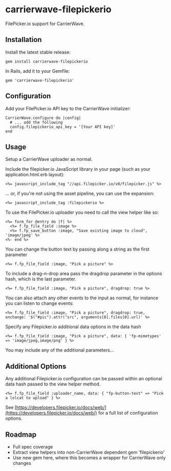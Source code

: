 carrierwave-filepickerio
========================

FilePicker.io support for CarrierWave.

Installation
------------

Install the latest stable release:

    gem install carrierwave-filepickerio

In Rails, add it to your Gemfile:

    gem 'carrierwave-filepickerio'

Configuration
-------------

Add your FilePicker.io API key to the CarrierWave initializer:

    CarrierWave.configure do |config|
      # ... add the following
      config.filepickerio_api_key = '[Your API key]'
    end

Usage
-----

Setup a CarrierWave uploader as normal. 

Include the filepicker.io JavaScript library in your page (such as your application.html.erb layout):

```erb
<%= javascript_include_tag "//api.filepicker.io/v0/filepicker.js" %>
```

... or, if you're not using the asset pipeline, you can use the expansion:

```erb
<%= javascript_include_tag :filepickerio %>
```

To use the FilePicker.io uploader you need to call the view helper like so:

```erb
<%= form_for @entry do |f| %>
  <%= f.fp_file_field :image %>
  <%= f.fp_save_button :image, "Save existing image to cloud", 'image/jpeg' %>
<%- end %>
```

You can change the button text by passing along a string as the first parameter

```erb
<%= f.fp_file_field :image, "Pick a picture" %>
```

To include a drag-n-drop area pass the dragdrop parameter in the options hash, which is the last parameter.

```erb
<%= f.fp_file_field :image, "Pick a picture", dragdrop: true %>
```

You can also attach any other events to the input as normal, for instance you can listen to change events:

```erb
<%= f.fp_file_field :image, "Pick a picture", dragdrop: true, onchange: '$("#pic").attr("src", arguments[0].files[0].url)' %>
```

Specify any Filepicker.io additional data options in the data hash

```erb
<%= f.fp_file_field :image, "Pick a picture", data: { 'fp-mimetypes' => 'image/jpeg,image/png' } %>
```

You may include any of the additional parameters...

Additional Options
------------------

Any additional Filepicker.io configuration can be passed within an optional data hash passed to the view helper method.

```erb
<%= f.fp_file_field :uploader_name, data: { "fp-button-text" => "Pick a lolcat to upload" } %>
```

See [https://developers.filepicker.io/docs/web/](https://developers.filepicker.io/docs/web/) for a full list of configuration options.

Roadmap
-------

* Full spec coverage
* Extract view helpers into non-CarrierWave dependent gem 'filepickerio'
* Use new gem here, where this becomes a wrapper for CarrierWave only changes